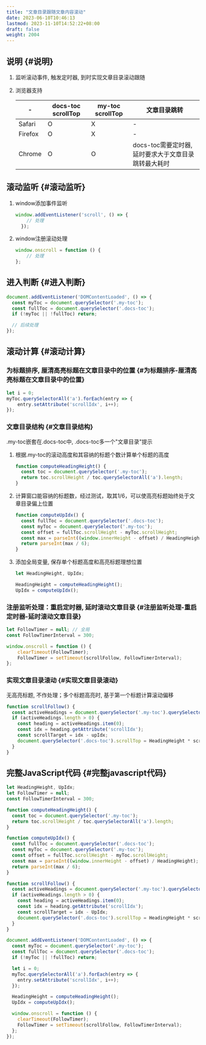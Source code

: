 ```yaml
---
title: "文章目录跟随文章内容滚动"
date: 2023-06-10T10:46:13
lastmod: 2023-11-10T14:52:22+08:00
draft: false
weight: 2004
---
```


## 说明 {#说明}

1.  监听滚动事件, 触发定时器, 到时实现文章目录滚动跟随 <br/>
2.  浏览器支持 <br/>
    
    | -       | docs-toc scrollTop | my-toc scrollTop | 文章目录跳转                    |
    |---------|--------------------|------------------|---------------------------|
    | Safari  | O                  | X                | -                               |
    | Firefox | O                  | X                | -                               |
    | Chrome  | O                  | O                | docs-toc需要定时器, 延时要求大于文章目录跳转最大耗时 |


## 滚动监听 {#滚动监听}

1.  window添加事件监听 <br/>
    ```javascript
    window.addEventListener('scroll', () => {
        // 处理
      });
    ```
2.  window注册滚动处理 <br/>
    ```javascript
    window.onscroll = function () {
        // 处理
    };
    ```


## 进入判断 {#进入判断}

```javascript
document.addEventListener('DOMContentLoaded', () => {
  const myToc = document.querySelector('.my-toc');
  const fullToc = document.querySelector('.docs-toc');
  if (!myToc || !fullToc) return;

  // 后续处理  
});
```


## 滚动计算 {#滚动计算}


### 为标题排序, 厘清高亮标题在文章目录中的位置 {#为标题排序-厘清高亮标题在文章目录中的位置}

```javascript
let i = 0;
myToc.querySelectorAll('a').forEach(entry => {
    entry.setAttribute('scrollIdx', i++);
});
```


### 文章目录结构 {#文章目录结构}

.my-toc嵌套在.docs-toc中, .docs-toc多一个"文章目录"提示 <br/>

1.  根据.my-toc的滚动高度和其容纳的标题个数计算单个标题的高度 <br/>
    ```javascript
    function computeHeadingHeight() {
      const toc = document.querySelector('.my-toc');
      return toc.scrollHeight / toc.querySelectorAll('a').length;
    }
    ```
2.  计算窗口能容纳的标题数，经过测试，取其1/6，可以使高亮标题始终处于文章目录偏上位置 <br/>
    ```javascript
    function computeUpIdx() {
      const fullToc = document.querySelector('.docs-toc');
      const myToc = document.querySelector('.my-toc');
      const offset = fullToc.scrollHeight - myToc.scrollHeight;
      const max = parseInt((window.innerHeight - offset) / HeadingHeight);
      return parseInt(max / 6);
    }
    ```
3.  添加全局变量, 保存单个标题高度和高亮标题理想位置 <br/>
    ```javascript
    let HeadingHeight, UpIdx;
    
    HeadingHeight = computeHeadingHeight();
    UpIdx = computeUpIdx();
    ```


### 注册监听处理：重启定时器, 延时滚动文章目录 {#注册监听处理-重启定时器-延时滚动文章目录}

```javascript
let FollowTimer = null; // 全局
const FollowTimerInterval = 300;

window.onscroll = function () {
    clearTimeout(FollowTimer);
    FollowTimer = setTimeout(scrollFollow, FollowTimerInterval);
};
```


### 实现文章目录滚动 {#实现文章目录滚动}

无高亮标题, 不作处理；多个标题高亮时, 基于第一个标题计算滚动偏移 <br/>

```javascript
function scrollFollow() {
  const activeHeadings = document.querySelector('.my-toc').querySelectorAll('a.active');
  if (activeHeadings.length > 0) {
    const heading = activeHeadings.item(0);
    const idx = heading.getAttribute('scrollIdx');
    const scrollTarget = idx - upIdx;
    document.querySelector('.docs-toc').scrollTop = HeadingHeight * scrollTarget;
  }
}
```


## 完整JavaScript代码 {#完整javascript代码}

```javascript
let HeadingHeight, UpIdx;
let FollowTimer = null;
const FollowTimerInterval = 300;

function computeHeadingHeight() {
  const toc = document.querySelector('.my-toc');
  return toc.scrollHeight / toc.querySelectorAll('a').length;
}

function computeUpIdx() {
  const fullToc = document.querySelector('.docs-toc');
  const myToc = document.querySelector('.my-toc');
  const offset = fullToc.scrollHeight - myToc.scrollHeight;
  const max = parseInt((window.innerHeight - offset) / HeadingHeight);
  return parseInt(max / 6);
}

function scrollFollow() {
  const activeHeadings = document.querySelector('.my-toc').querySelectorAll('a.active');
  if (activeHeadings.length > 0) {
    const heading = activeHeadings.item(0);
    const idx = heading.getAttribute('scrollIdx');
    const scrollTarget = idx - UpIdx;
    document.querySelector('.docs-toc').scrollTop = HeadingHeight * scrollTarget;
  }
}

document.addEventListener('DOMContentLoaded', () => {
  const myToc = document.querySelector('.my-toc');
  const fullToc = document.querySelector('.docs-toc');
  if (!myToc || !fullToc) return;

  let i = 0;
  myToc.querySelectorAll('a').forEach(entry => {
    entry.setAttribute('scrollIdx', i++);
  });

  HeadingHeight = computeHeadingHeight();
  UpIdx = computeUpIdx();

  window.onscroll = function () {
    clearTimeout(FollowTimer);
    FollowTimer = setTimeout(scrollFollow, FollowTimerInterval);
  };
});
```

